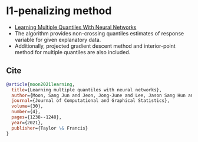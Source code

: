 # l1-penalizing method
- [Learning Multiple Quantiles With Neural Networks](https://www.tandfonline.com/doi/full/10.1080/10618600.2021.1909601)
- The algorithm provides non-crossing quantiles estimates of response variable for given explanatory data.
- Additionally, projected gradient descent method and interior-point method for multiple quantiles are also included.

## Cite
```bibtex
@article{moon2021learning,
  title={Learning multiple quantiles with neural networks},
  author={Moon, Sang Jun and Jeon, Jong-June and Lee, Jason Sang Hun and Kim, Yongdai},
  journal={Journal of Computational and Graphical Statistics},
  volume={30},
  number={4},
  pages={1238--1248},
  year={2021},
  publisher={Taylor \& Francis}
}
```
